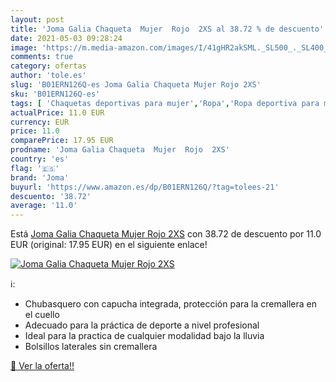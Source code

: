 ```yaml
---
layout: post
title: 'Joma Galia Chaqueta  Mujer  Rojo  2XS al 38.72 % de descuento'
date: 2021-05-03 09:28:24
image: 'https://m.media-amazon.com/images/I/41gHR2akSML._SL500_._SL400_.jpg'
comments: true
category: ofertas
author: 'tole.es'
slug: 'B01ERN126Q-es Joma Galia Chaqueta Mujer Rojo 2XS'
sku: 'B01ERN126Q-es'
tags: [ 'Chaquetas deportivas para mujer','Ropa','Ropa deportiva para mujer','Ropa para mujer','chaqueta','joma', ]
actualPrice: 11.0 EUR
currency: EUR
price: 11.0
comparePrice: 17.95 EUR
prodname: 'Joma Galia Chaqueta  Mujer  Rojo  2XS'
country: 'es'
flag: '🇪🇸'
brand: 'Joma'
buyurl: 'https://www.amazon.es/dp/B01ERN126Q/?tag=tolees-21'
descuento: '38.72'
average: '11.0'
---
```


Está [Joma Galia Chaqueta  Mujer  Rojo  2XS](https://www.amazon.es/dp/B01ERN126Q/?tag=tolees-21) con 38.72 de descuento por 11.0 EUR (original: 17.95 EUR) en el siguiente enlace!

[![Joma Galia Chaqueta  Mujer  Rojo  2XS](https://m.media-amazon.com/images/I/41gHR2akSML._SL500_._SL400_.jpg)](https://www.amazon.es/dp/B01ERN126Q/?tag=tolees-21)

ℹ️:

- Chubasquero con capucha integrada, protección para la cremallera en el cuello
- Adecuado para la práctica de deporte a nivel profesional
- Ideal para la practica de cualquier modalidad bajo la lluvia
- Bolsillos laterales sin cremallera

[🛒 Ver la oferta!!](https://www.amazon.es/dp/B01ERN126Q/?tag=tolees-21)
